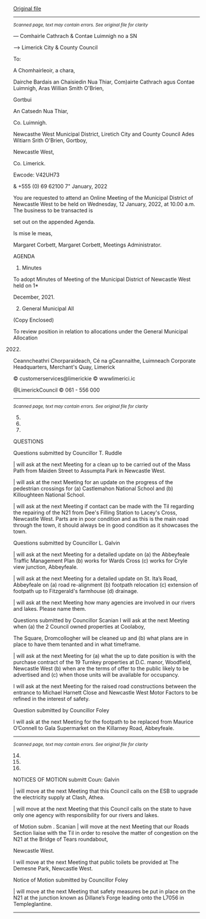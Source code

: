 [Original file](https://www.limerick.ie/sites/default/files/media/documents/2022-01/00-2022-01-12-agenda-january.pdf)

---
*<small>Scanned page, text may contain errors. See original file for clarity</small>*  

_—_ Comhairle Cathrach
& Contae Luimnigh
no a SN

—> Limerick City
& County Council

To:

A Chomhairleoir, a chara,

Dairche Bardais an Chaisiedin Nua Thiar,
Com)airte Cathrach agus Contae Luimnigh,
Aras Willian Smith O'Brien,

Gortbui

An Catsedn Nua Thiar,

Co. Luimnigh.

Newcasthe West Municipal District,
Liretich City and County Council
Ades Witiarn Srith O'Brien,
Gortboy,

Newcastle West,

Co. Limerick.

Ewcode: V42UH73

& +555 (0) 69 62100
7" January, 2022

You are requested to attend an Online Meeting of the Municipal District of Newcastle West
to be held on Wednesday, 12 January, 2022, at 10.00 a.m. The business to be transacted is

set out on the appended Agenda.

Is mise le meas,

Margaret Corbett,
Margaret Corbett,
Meetings Administrator.

AGENDA

1. Minutes

To adopt Minutes of Meeting of the Municipal District of Newcastle West held on 1*

December, 2021.

2. General Municipal All

(Copy Enclosed)

To review position in relation to allocations under the General Municipal Allocation

2022.

Ceanncheathri Chorparaideach, Cé na gCeannaithe, Luimneach
Corporate Headquarters, Merchant's Quay, Limerick

© customerservices@limerickie
© wwwlimerici.ic

@LimerickCouncil
© 061 - 556 000


---
*<small>Scanned page, text may contain errors. See original file for clarity</small>*  

5.

7.

11.

QUESTIONS

Questions submitted by Councillor T. Ruddle

| will ask at the next Meeting for a clean up to be carried out of the Mass Path from
Maiden Street to Assumpta Park in Newcastle West.

| will ask at the next Meeting for an update on the progress of the pedestrian
crossings for (a) Castlemahon National School and (b) Killoughteen National School.

| will ask at the next Meeting if contact can be made with the Til regarding the
repairing of the N21 from Dee's Filling Station to Lacey's Cross, Newcastle West.
Parts are in poor condition and as this is the main road through the town, it should
always be in good condition as it showcases the town.

Questions submitted by Councillor L. Galvin

| will ask at the next Meeting for a detailed update on (a) the Abbeyfeale Traffic
Management Plan (b) works for Wards Cross (c) works for Cryle view junction,
Abbeyfeale.

| will ask at the next Meeting for a detailed update on St. Ita’s Road, Abbeyfeale
on (a) road re-alignment (b) footpath relocation (c) extension of footpath up to
Fitzgerald's farmhouse (d) drainage.

| will ask at the next Meeting how many agencies are involved in our rivers and lakes.
Please name them.

Questions submitted by Councillor Scanian
I will ask at the next Meeting when (a) the 2 Council owned properties at Coolaboy,

The Square, Dromcollogher will be cleaned up and (b) what plans are in place to
have them tenanted and in what timeframe.

| will ask at the next Meeting for (a) what the up to date position is with the
purchase contract of the 19 Turnkey properties at D.C. manor, Woodfield, Newcastle
West (b) when are the terms of offer to the public likely to be advertised and (c)
when those units will be available for occupancy.

I will ask at the next Meeting for the raised road constructions between the entrance
to Michael Harnett Close and Newcastle West Motor Factors to be refined in the
interest of safety.

Question submitted by Councillor Foley

I will ask at the next Meeting for the footpath to be replaced from Maurice O’Connell
to Gala Supermarket on the Killarney Road, Abbeyfeale.


---
*<small>Scanned page, text may contain errors. See original file for clarity</small>*  

14.

16.

17.

NOTICES OF MOTION
submitt Coun: Galvin

| will move at the next Meeting that this Council calls on the ESB to upgrade the
electricity supply at Clash, Athea.

| will move at the next Meeting that this Council calls on the state to have only one
agency with responsibility for our rivers and lakes.

of Motion subm . Scanian
| will move at the next Meeting that our Roads Section liaise with the Til in order to
resolve the matter of congestion on the N21 at the Bridge of Tears roundabout,

Newcastle West.

I will move at the next Meeting that public toilets be provided at The Demesne Park,
Newcastle West.

Notice of Motion submitted by Councillor Foley

| will move at the next Meeting that safety measures be put in place on the N21 at the
junction known as Dillane’s Forge leading onto the L7056 in Templeglantine.


---
